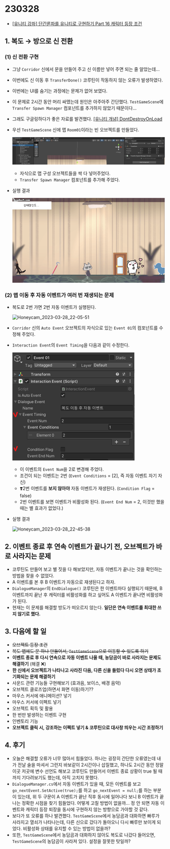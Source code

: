# 230328

- [[유니티 강좌] 단간론파를 유니티로 구현하기 Part 16 캐릭터 등장 조건](https://youtu.be/b0xHAtmYMhI?list=PLUZ5gNInsv_NG_UKZoua8goQbtseAo8Ow&t=478)



## 1. 복도 → 방으로 신 전환

### (1) 신 전환 구현

- 그냥 `Corridor` 신에서 문을 만들어 주고 신 이름만 넣어 주면 되는 줄 알았는데...
- 이번에도 신 이동 후 `TransferDone()` 코루틴이 작동하지 않는 오류가 발생하였다.
- 이번에는 UI를 숨기는 과정에는 문제가 없어 보였다.



- 이 문제로 2시간 동안 머리 싸맸는데 원인은 아주아주 간단했다. `TestGameScene`에 `Transfer Spawn Manager` 컴포넌트를 추가하지 않았기 때문이다...
- 그래도 구글링하다가 좋은 자료를 발견했다. [[유니티 개념] DontDestroyOnLoad](https://blog.naver.com/rnlgus1126/222296249508)



- 우선 `TestGameScene` 신에 맵 `Room01`이라는 빈 오브젝트를 만들었다.

  ![image-20230328215432433](Assets/230328.assets/image-20230328215432433.png)

  - 자식으로 맵 구성 오브젝트들을 싹 다 넣어주었다.
  - `Transfer Spawn Manager` 컴포넌트를 추가해 주었다.



- 실행 결과

  ![Honeycam_2023-03-28_21-55-01](Assets/230328.assets/Honeycam_2023-03-28_21-55-01.gif)



### (2) 맵 이동 후 자동 이벤트가 여러 번 재생되는 문제

- 복도로 2번 가면 2번 자동 이벤트가 실행된다.

  ![Honeycam_2023-03-28_22-05-51](Assets/230328.assets/Honeycam_2023-03-28_22-05-51.gif)



- `Corridor` 신의 `Auto Event` 오브젝트의 자식으로 있는 `Event 01`의 컴포넌트를 수정해 주었다.

- `Interaction Event`의 `Event Timing`을 다음과 같이 수정한다.

  ![image-20230328224233756](Assets/230328.assets/image-20230328224233756.png)

  - 이 이벤트의 `Event Num`을 2로 변경해 주었다.
  - 조건이 되는 이벤트는 2번 (`Event Conditions` = [2], 즉 자동 이벤트 자기 자신)
  - ❣️2번 이벤트를 **보지 않아야** 자동 이벤트가 재생된다. (`Condition Flag` = false)
  - 2번 이벤트를 보면 이벤트가 비활성화 된다. (`Event End Num` = 2, 이것만 했을 때는 별 효과가 없었다.)



- 실행 결과

  ![Honeycam_2023-03-28_22-45-38](Assets/230328.assets/Honeycam_2023-03-28_22-45-38.gif)



## 2. 이벤트 종료 후 연속 이벤트가 끝나기 전, 오브젝트가 바로 사라지는 문제

- 코루틴도 만들어 보고 별 짓을 다 해보았지만, 자동 이벤트가 끝나는 것을 확인하는 방법을 찾을 수 없었다.
- A 이벤트를 본 후 B 이벤트가 자동으로 재생된다고 하자.
- `DialogueManager`의 `EndDialogue()` 코루틴은 한 이벤트마다 실행되기 때문에, B 이벤트까지 끝난 후 캐릭터를 비활성화를 하고 싶어도 A 이벤트가 끝나면 비활성화가 된다.
- 현재는 이 문제를 해결할 방도가 떠오르지 않는다. **일단은 연속 이벤트를 최대한 쓰지 않기로 했다.**



## 3. 다음에 할 일

- ~~오브젝트 등장 조건~~
- ~~복도 맵에도 문 하나 만들어서, `TestGameScene`으로 이동할 수 있도록 하기~~
- **이벤트 종료 후 다시 연속으로 자동 이벤트 나올 때, 농담곰이 바로 사라지는 문제도 해결하기** (해결 ❌)
- **한 신에서 오브젝트가 나타나고 사라진 다음, 다른 신을 들렀다 다시 오면 상태가 초기화되는 문제 해결하기**
- 사운드 관련 기능들 구현해보기 (효과음, 보이스, 배경 음악)
- 오브젝트 클로즈업(하면서 화면 이동)하기??
- 마우스 커서에 애니메이션? 넣기
- 마우스 커서에 이펙트 넣기
- 오브젝트 획득 및 활용
- 한 번만 발생하는 이벤트 구현
- 인벤토리 기능
- **오브젝트 클릭 시, 강조하는 이펙트 넣기 & 코루틴으로 대사창 띄우는 시간 조정하기**



## 4. 후기

- 오늘은 해결할 오류가 너무 많아서 힘들었다. 하나는 굉장히 간단한 오류였는데 내가 전날 술을 마셔서 그런지 바보같이 2시간이나 삽질했고, 하나도 2시간 동안 정말 이곳 저곳에 변수 선언도 해보고 코루틴도 만들어서 이벤트 종료 상황이 true 될 때 까지 기다려보기도 했는데, 아직 고치지 못했다.
- `DialogueManager.cs`에서 자동 이벤트가 있을 때, 모든 이벤트를 보고 `go_nextEvent.SetActive(true);`를 하고 `go_nextEvent = null;`를 하는 부분이 있는데, 위 두 구문이 A 이벤트가 끝난 직후 동시에 일어나다 보니 B 이벤트가 끝나는 정확한 시점을 찾기 힘들었다. 어떻게 고칠 방법이 없을까... 정 안 되면 자동 이벤트와 캐릭터 등장 퇴장을 동시에 구현하지 않는 방향으로 가야할 것 같다.
- 보다가 또 오류를 하나 발견했다. `TestGameScene`에서 농담곰과 대화하면 빠루가 사라지고 열쇠가 나타나는데, 다른 신으로 갔다가 돌아오니 다시 빠루만 보이게 되었다. 비활성화 상태를 유지할 수 있는 방법이 없을까?
- 또한, `TestGameScene`에서 농담곰과 대화하지 않아도 복도로 나갔다 들어오면, `TestGameScene`의 농담곰이 사라져 있다. 설정을 잘못한 탓일까?